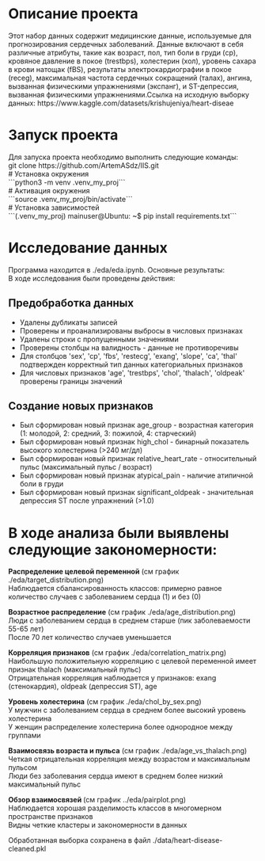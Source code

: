 <h1>Описание проекта</h1>
<p>Этот набор данных содержит медицинские данные, используемые для прогнозирования сердечных заболеваний. Данные включают в себя различные атрибуты, такие как возраст, пол, тип боли в груди (cp), кровяное давление в покое (trestbps), холестерин (хол), уровень сахара в крови натощак (fBS), результаты электрокардиографии в покое (receg), максимальная частота сердечных сокращений (талах), ангина, вызванная физическими упражнениями (экспанг), и ST-депрессия, вызванная физическими упражнениями.Ссылка на исходную выборку данных: https://www.kaggle.com/datasets/krishujeniya/heart-diseae</p>
<h1>Запуск проекта</h1>
<p>Для запуска проекта необходимо выполнить следующие команды:<br>git clone https://github.com/ArtemASdz/IIS.git<br># Установка окружения<br> ```python3 -m venv .venv_my_proj```<br># Активация окружения <br> ```source .venv_my_proj/bin/activate```<br># Установка зависимостей <br> ```(.venv_my_proj) mainuser@Ubuntu: ~$ pip install requirements.txt```</p>
<h1>Исследование данных</h1>
<p>Программа находится в ./eda/eda.ipynb. Основные результаты:<br>В ходе исследования были проведены действия:</p>
<h2>Предобработка данных</h2>
<ul>
    <li>Удалены дубликаты записей</li>
    <li>Проверены и проанализированы выбросы в числовых признаках</li>
    <li>Удалены строки с пропущенными значениями</li>
    <li>Проверены столбцы на валидность - данные не противоречивы</li>
    <li>Для столбцов 'sex', 'cp', 'fbs', 'restecg', 'exang', 'slope', 'ca', 'thal' подтвержден корректный тип данных категориальных признаков</li>
    <li>Для числовых признаков 'age', 'trestbps', 'chol', 'thalach', 'oldpeak' проверены границы значений</li>
</ul>
<h2>Создание новых признаков</h2>
<ul>
    <li>Был сформирован новый признак age_group - возрастная категория (1: молодой, 2: средний, 3: пожилой, 4: старческий)</li>
    <li>Был сформирован новый признак high_chol - бинарный показатель высокого холестерина (>240 мг/дл)</li>
    <li>Был сформирован новый признак relative_heart_rate - относительный пульс (максимальный пульс / возраст)</li>
    <li>Был сформирован новый признак atypical_pain - наличие атипичной боли в груди</li>
    <li>Был сформирован новый признак significant_oldpeak - значительная депрессия ST после упражнений (>1.0)</li>
</ul>
<h1>В ходе анализа были выявлены следующие закономерности:</h1>
<p><b>Распределение целевой переменной</b> (см график ./eda/target_distribution.png)<br>Наблюдается сбалансированность классов: примерно равное количество случаев с заболеванием сердца (1) и без (0)</p>
<p><b>Возрастное распределение</b> (см график ./eda/age_distribution.png)<br>Люди с заболеванием сердца в среднем старше (пик заболеваемости 55-65 лет)<br>После 70 лет количество случаев уменьшается</p>
<p><b>Корреляция признаков</b> (см график ./eda/correlation_matrix.png)<br>Наибольшую положительную корреляцию с целевой переменной имеет признак thalach (максимальный пульс)<br>Отрицательная корреляция наблюдается у признаков: exang (стенокардия), oldpeak (депрессия ST), age</p>
<p><b>Уровень холестерина</b> (см график ./eda/chol_by_sex.png)<br>У мужчин с заболеванием сердца в среднем более высокий уровень холестерина<br>У женщин распределение холестерина более однородное между группами</p>
<p><b>Взаимосвязь возраста и пульса</b> (см график ./eda/age_vs_thalach.png)<br>Четкая отрицательная корреляция между возрастом и максимальным пульсом<br>Люди без заболевания сердца имеют в среднем более низкий максимальный пульс</p>
<p><b>Обзор взаимосвязей </b> (см график ../eda/pairplot.png)<br>Наблюдается хорошая разделимость классов в многомерном пространстве признаков<br>Видны четкие кластеры и закономерности в данных</p>
<p>Обработанная выборка сохранена в файл ./data/heart-disease-cleaned.pkl</p>